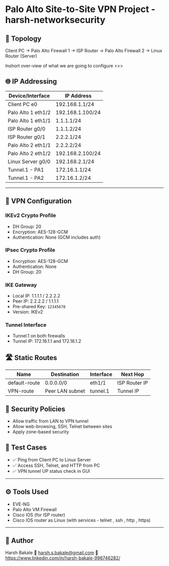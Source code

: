 # Palo Alto Site-to-Site VPN Project - harsh-networksecurity

## 🧩 Topology

Client PC → Palo Alto Firewall 1 → ISP Router → Palo Alto Firewall 2 → Linux Router (Server)

Inshort over-view of what we are going to configure >>>

## 🌐 IP Addressing

| Device/Interface         | IP Address        |
|--------------------------|-------------------|
| Client PC e0             | 192.168.1.1/24    |
| Palo Alto 1 eth1/2       | 192.168.1.100/24  |
| Palo Alto 1 eth1/1       | 1.1.1.1/24        |
| ISP Router g0/0          | 1.1.1.2/24        |
| ISP Router g0/1          | 2.2.2.1/24        |
| Palo Alto 2 eth1/1       | 2.2.2.2/24        |
| Palo Alto 2 eth1/2       | 192.168.2.100/24  |
| Linux Server g0/0        | 192.168.2.1/24    |
| Tunnel.1 - PA1           | 172.16.1.1/24     |
| Tunnel.1 - PA2           | 172.16.1.2/24     |
------------------------------------------------
## 🔐 VPN Configuration

### IKEv2 Crypto Profile
- DH Group: 20
- Encryption: AES-128-GCM
- Authentication: None (GCM includes auth)

### IPsec Crypto Profile
- Encryption: AES-128-GCM
- Authentication: None
- DH Group: 20

### IKE Gateway
- Local IP: 1.1.1.1 / 2.2.2.2
- Peer IP: 2.2.2.2 / 1.1.1.1
- Pre-shared Key: `12345678`
- Version: IKEv2

### Tunnel Interface
- Tunnel.1 on both firewalls
- Tunnel IP: 172.16.1.1 and 172.16.1.2

## 🛣️ Static Routes

| Name         | Destination     | Interface | Next Hop       |
|--------------|------------------|------------|----------------|
| default-route| 0.0.0.0/0       | eth1/1    | ISP Router IP  |
| VPN-route    | Peer LAN subnet | tunnel.1  | Tunnel IP      |

## 🔐 Security Policies

- Allow traffic from LAN to VPN tunnel
- Allow web-browsing, SSH, Telnet between sites
- Apply zone-based security

## 🔎 Test Cases

- ✅ Ping from Client PC to Linux Server
- ✅ Access SSH, Telnet, and HTTP from PC
- ✅ VPN tunnel UP status check in GUI

---

## ⚙️ Tools Used
- EVE-NG
- Palo Alto VM Firewall
- Cisco IOS (for ISP router)
- Cisco IOS router as Linux  (with services - telnet , ssh , http , https)

---

## 🔗 Author
Harsh Bakale 
📧 harsh.s.bakale@gmail.com
💼 https://www.linkedin.com/in/harsh-bakale-996746282/ 

